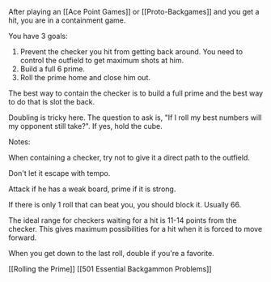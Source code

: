 After playing an [[Ace Point Games]] or [[Proto-Backgames]] and you get a hit, you are in a containment game.

You have 3 goals:

1) Prevent the checker you hit from getting back around. You need to control the outfield to get maximum shots at him.
2) Build a full 6 prime.
3) Roll the prime home and close him out.

The best way to contain the checker is to build a full prime and the best way to do that is slot the back.

Doubling is tricky here. The question to ask is, "If I roll my best numbers will my opponent still take?". If yes, hold the cube.

Notes:

When containing a checker, try not to give it a direct path to the outfield.

Don't let it escape with tempo.

Attack if he has a weak board, prime if it is strong.

If there is only 1 roll that can beat you, you should block it. Usually 66.

The ideal range for checkers waiting for a hit is 11-14 points from the checker. This gives maximum possibilities for a hit when it is forced to move forward.

When you get down to the last roll, double if you're a favorite.

[[Rolling the Prime]]
[[501 Essential Backgammon Problems]]
